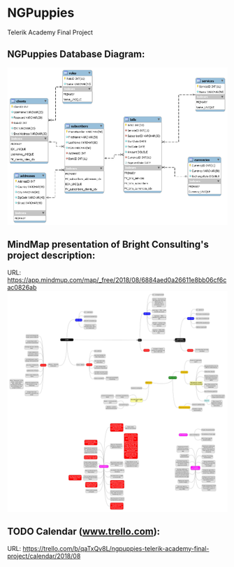 # NGPuppies
Telerik Academy Final Project

## NGPuppies Database Diagram:
![Alt text](https://github.com/TeamWasp/NGPuppies/blob/master/data/ngpuppies_db_diagram_20180819.png?raw=true 'NG-Puppies database diagram')

## MindMap presentation of Bright Consulting's project description:
URL: https://app.mindmup.com/map/_free/2018/08/6884aed0a26611e8bb06cf6cac0826ab
![Alt text](https://github.com/TeamWasp/NGPuppies/blob/master/data/ng-puppies-project-schema/ng-puppies-project-schema_new.png?raw=true 'NG-Puppies project schema')

## TODO Calendar (www.trello.com):
URL: https://trello.com/b/qaTxQv8L/ngpuppies-telerik-academy-final-project/calendar/2018/08
